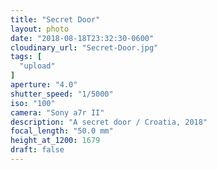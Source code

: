 ```yaml
---
title: "Secret Door"
layout: photo
date: "2018-08-18T23:32:30-0600"
cloudinary_url: "Secret-Door.jpg"
tags: [
  "upload"
]
aperture: "4.0"
shutter_speed: "1/5000"
iso: "100"
camera: "Sony a7r II"
description: "A secret door / Croatia, 2018"
focal_length: "50.0 mm"
height_at_1200: 1679
draft: false
---
```

